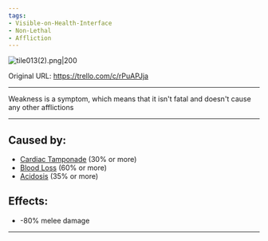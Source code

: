 ```yaml
---
tags:
- Visible-on-Health-Interface
- Non-Lethal
- Affliction
---
```


![tile013(2).png\|200](/Symptoms/Weakness%20-%20Attachments/6718845db30472d958dd7a99.png)

Original URL: https://trello.com/c/rPuAPJja

---

Weakness is a symptom, which means that it isn't fatal and doesn't cause any other afflictions

---

## Caused by:

- [Cardiac Tamponade](../Heart/Cardiac%20Tamponade.md) (30% or more)
- [Blood Loss](../Blood/Blood%20Loss.md) (60% or more)
- [Acidosis](../Blood/Acidosis.md) (35% or more)

## Effects:

- -80% melee damage

---

